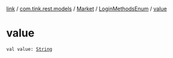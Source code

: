[link](../../../index.md) / [com.tink.rest.models](../../index.md) / [Market](../index.md) / [LoginMethodsEnum](index.md) / [value](./value.md)

# value

`val value: `[`String`](https://kotlinlang.org/api/latest/jvm/stdlib/kotlin/-string/index.html)